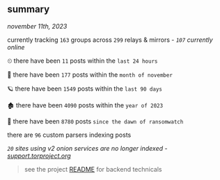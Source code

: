 
## summary
_november 11th, 2023_

currently tracking `163` groups across `299` relays & mirrors - _`107` currently online_

⏲ there have been `11` posts within the `last 24 hours`

🦈 there have been `177` posts within the `month of november`

🪐 there have been `1549` posts within the `last 90 days`

🏚 there have been `4090` posts within the `year of 2023`

🦕 there have been `8780` posts `since the dawn of ransomwatch`

there are `96` custom parsers indexing posts

_`20` sites using v2 onion services are no longer indexed - [support.torproject.org](https://support.torproject.org/onionservices/v2-deprecation/)_

> see the project [README](https://github.com/joshhighet/ransomwatch#ransomwatch--) for backend technicals
